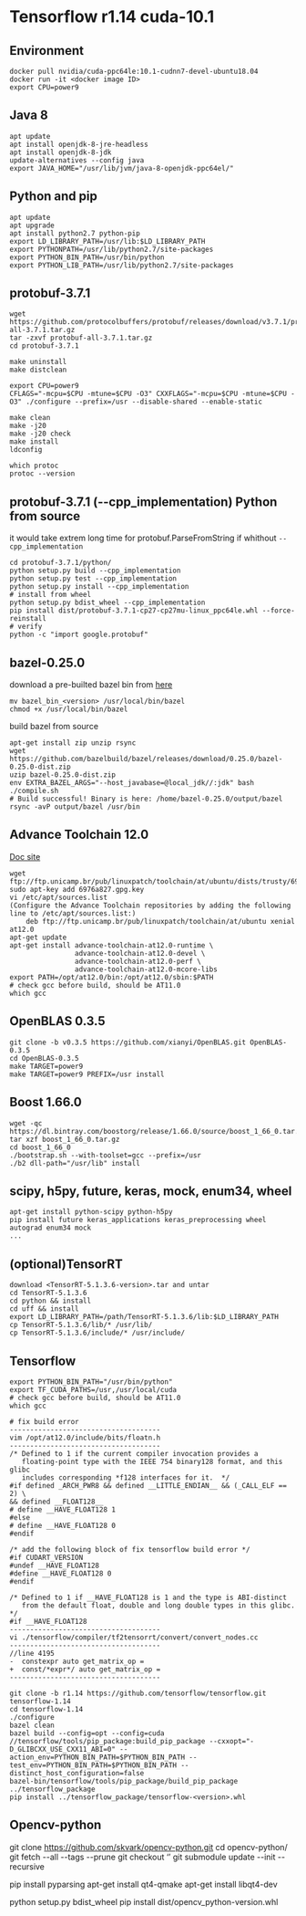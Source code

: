 # Tensorflow r1.14 cuda-10.1
## Environment

~~~
docker pull nvidia/cuda-ppc64le:10.1-cudnn7-devel-ubuntu18.04
docker run -it <docker image ID>
export CPU=power9
~~~

## Java 8

~~~
apt update
apt install openjdk-8-jre-headless
apt install openjdk-8-jdk
update-alternatives --config java
export JAVA_HOME="/usr/lib/jvm/java-8-openjdk-ppc64el/"
~~~

## Python and pip

~~~
apt update
apt upgrade
apt install python2.7 python-pip
export LD_LIBRARY_PATH=/usr/lib:$LD_LIBRARY_PATH
export PYTHONPATH=/usr/lib/python2.7/site-packages
export PYTHON_BIN_PATH=/usr/bin/python
export PYTHON_LIB_PATH=/usr/lib/python2.7/site-packages
~~~

## protobuf-3.7.1
~~~
wget https://github.com/protocolbuffers/protobuf/releases/download/v3.7.1/protobuf-all-3.7.1.tar.gz
tar -zxvf protobuf-all-3.7.1.tar.gz
cd protobuf-3.7.1

make uninstall
make distclean

export CPU=power9
CFLAGS="-mcpu=$CPU -mtune=$CPU -O3" CXXFLAGS="-mcpu=$CPU -mtune=$CPU -O3" ./configure --prefix=/usr --disable-shared --enable-static

make clean
make -j20
make -j20 check
make install
ldconfig

which protoc
protoc --version
~~~

## protobuf-3.7.1 (--cpp_implementation) Python from source
it would take extrem long time for protobuf.ParseFromString if whithout `--cpp_implementation`
~~~
cd protobuf-3.7.1/python/
python setup.py build --cpp_implementation
python setup.py test --cpp_implementation
python setup.py install --cpp_implementation
# install from wheel
python setup.py bdist_wheel --cpp_implementation
pip install dist/protobuf-3.7.1-cp27-cp27mu-linux_ppc64le.whl --force-reinstall
# verify
python -c "import google.protobuf"
~~~

## bazel-0.25.0
download a pre-builted bazel bin from [here](https://oplab9.parqtec.unicamp.br/pub/ppc64el/bazel/readme.html)
~~~
mv bazel_bin_<version> /usr/local/bin/bazel 
chmod +x /usr/local/bin/bazel
~~~

build bazel from source
~~~
apt-get install zip unzip rsync
wget https://github.com/bazelbuild/bazel/releases/download/0.25.0/bazel-0.25.0-dist.zip
uzip bazel-0.25.0-dist.zip
env EXTRA_BAZEL_ARGS="--host_javabase=@local_jdk//:jdk" bash ./compile.sh
# Build successful! Binary is here: /home/bazel-0.25.0/output/bazel
rsync -avP output/bazel /usr/bin
~~~

## Advance Toolchain 12.0
[Doc site](https://developer.ibm.com/linuxonpower/advance-toolchain/advtool-installation/)
~~~
wget ftp://ftp.unicamp.br/pub/linuxpatch/toolchain/at/ubuntu/dists/trusty/6976a827.gpg.key
sudo apt-key add 6976a827.gpg.key
vi /etc/apt/sources.list
(Configure the Advance Toolchain repositories by adding the following line to /etc/apt/sources.list:) 
    deb ftp://ftp.unicamp.br/pub/linuxpatch/toolchain/at/ubuntu xenial at12.0
apt-get update
apt-get install advance-toolchain-at12.0-runtime \
                advance-toolchain-at12.0-devel \
                advance-toolchain-at12.0-perf \
                advance-toolchain-at12.0-mcore-libs
export PATH=/opt/at12.0/bin:/opt/at12.0/sbin:$PATH
# check gcc before build, should be AT11.0
which gcc
~~~

## OpenBLAS 0.3.5

~~~
git clone -b v0.3.5 https://github.com/xianyi/OpenBLAS.git OpenBLAS-0.3.5
cd OpenBLAS-0.3.5
make TARGET=power9
make TARGET=power9 PREFIX=/usr install
~~~

## Boost 1.66.0

~~~
wget -qc https://dl.bintray.com/boostorg/release/1.66.0/source/boost_1_66_0.tar.gz
tar xzf boost_1_66_0.tar.gz
cd boost_1_66_0
./bootstrap.sh --with-toolset=gcc --prefix=/usr
./b2 dll-path="/usr/lib" install
~~~


## scipy, h5py, future, keras, mock, enum34, wheel

~~~
apt-get install python-scipy python-h5py
pip install future keras_applications keras_preprocessing wheel autograd enum34 mock
...
~~~

## (optional)TensorRT

~~~
download <TensorRT-5.1.3.6-version>.tar and untar
cd TensorRT-5.1.3.6
cd python && install 
cd uff && install
export LD_LIBRARY_PATH=/path/TensorRT-5.1.3.6/lib:$LD_LIBRARY_PATH
cp TensorRT-5.1.3.6/lib/* /usr/lib/
cp TensorRT-5.1.3.6/include/* /usr/include/
~~~

## Tensorflow

~~~
export PYTHON_BIN_PATH="/usr/bin/python"
export TF_CUDA_PATHS=/usr,/usr/local/cuda
# check gcc before build, should be AT11.0
which gcc

# fix build error
-------------------------------------
vim /opt/at12.0/include/bits/floatn.h
-------------------------------------
/* Defined to 1 if the current compiler invocation provides a
   floating-point type with the IEEE 754 binary128 format, and this glibc
   includes corresponding *f128 interfaces for it.  */
#if defined _ARCH_PWR8 && defined __LITTLE_ENDIAN__ && (_CALL_ELF == 2) \
&& defined __FLOAT128__
# define __HAVE_FLOAT128 1
#else
# define __HAVE_FLOAT128 0
#endif

/* add the following block of fix tensorflow build error */
#if CUDART_VERSION
#undef __HAVE_FLOAT128
#define __HAVE_FLOAT128 0
#endif

/* Defined to 1 if __HAVE_FLOAT128 is 1 and the type is ABI-distinct
   from the default float, double and long double types in this glibc.  */
#if __HAVE_FLOAT128
-------------------------------------
vi ./tensorflow/compiler/tf2tensorrt/convert/convert_nodes.cc
-------------------------------------
//line 4195
-  constexpr auto get_matrix_op =
+  const/*expr*/ auto get_matrix_op =
-------------------------------------

git clone -b r1.14 https://github.com/tensorflow/tensorflow.git tensorflow-1.14
cd tensorflow-1.14
./configure
bazel clean
bazel build --config=opt --config=cuda //tensorflow/tools/pip_package:build_pip_package --cxxopt="-D_GLIBCXX_USE_CXX11_ABI=0" --action_env=PYTHON_BIN_PATH=$PYTHON_BIN_PATH --test_env=PYTHON_BIN_PATH=$PYTHON_BIN_PATH --distinct_host_configuration=false
bazel-bin/tensorflow/tools/pip_package/build_pip_package ../tensorflow_package
pip install ../tensorflow_package/tensorflow-<version>.whl
~~~

## Opencv-python
git clone https://github.com/skvark/opencv-python.git
cd opencv-python/
git fetch --all --tags --prune
git checkout ‘’
git submodule update --init --recursive

pip install pyparsing
apt-get install qt4-qmake
apt-get install libqt4-dev

python setup.py bdist_wheel
pip install dist/opencv_python-version.whl
